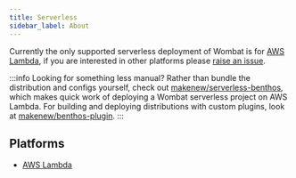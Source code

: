 ```yaml
---
title: Serverless
sidebar_label: About
---
```


Currently the only supported serverless deployment of Wombat is for
[AWS Lambda][lambda], if you are interested in other platforms please
[raise an issue](https://github.com/wombatwisdom/wombat/issues).

:::info Looking for something less manual?
Rather than bundle the distribution and configs yourself,
check out [makenew/serverless-benthos], which makes quick work of deploying 
a Wombat serverless project on AWS Lambda.
For building and deploying distributions with custom plugins,
look at [makenew/benthos-plugin].
:::

## Platforms

- [AWS Lambda][lambda]

[lambda]: /docs/guides/serverless/lambda
[makenew/serverless-benthos]: https://github.com/makenew/serverless-benthos
[makenew/benthos-plugin]: https://github.com/makenew/benthos-plugin
